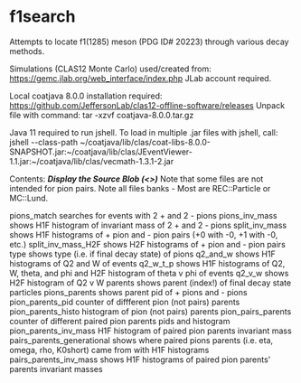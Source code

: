 # f1search
Attempts to locate f1(1285) meson (PDG ID# 20223) through various decay methods.

Simulations (CLAS12 Monte Carlo) used/created from:
https://gemc.jlab.org/web_interface/index.php 
JLab account required.

Local coatjava 8.0.0 installation required:
https://github.com/JeffersonLab/clas12-offline-software/releases
Unpack file with command: tar -xzvf coatjava-8.0.0.tar.gz

Java 11 required to run jshell.
To load in multiple .jar files with jshell, call:
jshell --class-path ~/coatjava/lib/clas/coat-libs-8.0.0-SNAPSHOT.jar:~/coatjava/lib/clas/JEventViewer-1.1.jar:~/coatjava/lib/clas/vecmath-1.3.1-2.jar



Contents:
***Display the Source Blob (<>)***
Note that some files are not intended for pion pairs.
Note all files banks - Most are REC::Particle or MC::Lund.

pions_match                  searches for events with 2 + and 2 - pions
pions_inv_mass               shows H1F histogram of invariant mass of 2 + and 2 - pions
split_inv_mass               shows H1F histograms of + pion and - pion pairs (+0 with -0, +1 with -0, etc.)
split_inv_mass_H2F           shows H2F histograms of + pion and - pion pairs
type                         shows type (i.e. if final decay state) of pions
q2_and_w                     shows H1F histograms of Q2 and W of events
q2_w_t_p                     shows H1F histograms of Q2, W, theta, and phi and H2F histogram of theta v phi of events
q2_v_w                       shows H2F histogram of Q2 v W
parents                      shows parent (index!) of final decay state particles
pions_parents                shows parent pid of + pions and - pions
pion_parents_pid             counter of diffferent pion (not pairs) parents
pion_parents_histo           histogram of pion (not pairs) parents
pion_pairs_parents           counter of different paired pion parents pids and histogram
pion_parents_inv_mass        H1F histogram of paired pion parents invariant mass
pairs_parents_generational   shows where paired pions parents (i.e. eta, omega, rho, K0short) came from with H1F histograms
pairs_parents_inv_mass shows H1F histograms of paired pion parents' parents invariant masses
